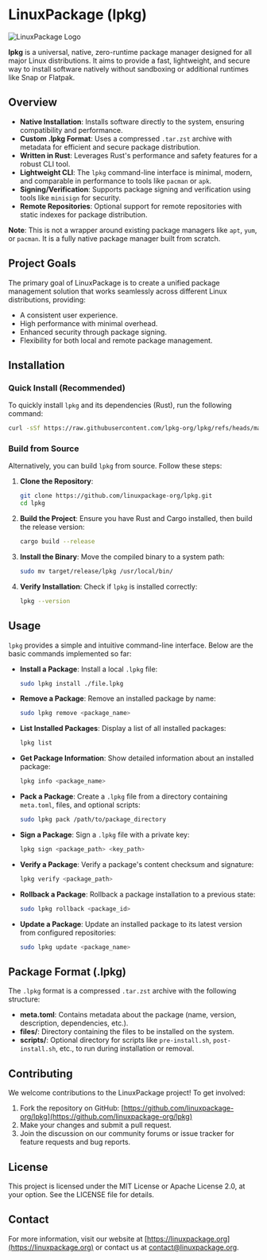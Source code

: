 # LinuxPackage (lpkg)

![LinuxPackage Logo](https://linuxpackage.org/assets/logo.png)

**lpkg** is a universal, native, zero-runtime package manager designed for all major Linux distributions. It aims to provide a fast, lightweight, and secure way to install software natively without sandboxing or additional runtimes like Snap or Flatpak.

## Overview

- **Native Installation**: Installs software directly to the system, ensuring compatibility and performance.
- **Custom .lpkg Format**: Uses a compressed `.tar.zst` archive with metadata for efficient and secure package distribution.
- **Written in Rust**: Leverages Rust's performance and safety features for a robust CLI tool.
- **Lightweight CLI**: The `lpkg` command-line interface is minimal, modern, and comparable in performance to tools like `pacman` or `apk`.
- **Signing/Verification**: Supports package signing and verification using tools like `minisign` for security.
- **Remote Repositories**: Optional support for remote repositories with static indexes for package distribution.

**Note**: This is not a wrapper around existing package managers like `apt`, `yum`, or `pacman`. It is a fully native package manager built from scratch.

## Project Goals

The primary goal of LinuxPackage is to create a unified package management solution that works seamlessly across different Linux distributions, providing:

- A consistent user experience.
- High performance with minimal overhead.
- Enhanced security through package signing.
- Flexibility for both local and remote package management.

## Installation

### Quick Install (Recommended)

To quickly install `lpkg` and its dependencies (Rust), run the following command:

```bash
curl -sSf https://raw.githubusercontent.com/lpkg-org/lpkg/refs/heads/main/install.sh | sh
```

### Build from Source

Alternatively, you can build `lpkg` from source. Follow these steps:

1. **Clone the Repository**:

   ```bash
   git clone https://github.com/linuxpackage-org/lpkg.git
   cd lpkg
   ```

2. **Build the Project**:
   Ensure you have Rust and Cargo installed, then build the release version:

   ```bash
   cargo build --release
   ```

3. **Install the Binary**:
   Move the compiled binary to a system path:

   ```bash
   sudo mv target/release/lpkg /usr/local/bin/
   ```

4. **Verify Installation**:
   Check if `lpkg` is installed correctly:

   ```bash
   lpkg --version
   ```

## Usage

`lpkg` provides a simple and intuitive command-line interface. Below are the basic commands implemented so far:

- **Install a Package**:
  Install a local `.lpkg` file:

  ```bash
  sudo lpkg install ./file.lpkg
  ```

- **Remove a Package**:
  Remove an installed package by name:

  ```bash
  sudo lpkg remove <package_name>
  ```

- **List Installed Packages**:
  Display a list of all installed packages:

  ```bash
  lpkg list
  ```

- **Get Package Information**:
  Show detailed information about an installed package:

  ```bash
  lpkg info <package_name>
  ```

- **Pack a Package**:
  Create a `.lpkg` file from a directory containing `meta.toml`, files, and optional scripts:

  ```bash
  sudo lpkg pack /path/to/package_directory
  ```

- **Sign a Package**:
  Sign a `.lpkg` file with a private key:

  ```bash
  lpkg sign <package_path> <key_path>
  ```

- **Verify a Package**:
  Verify a package's content checksum and signature:

  ```bash
  lpkg verify <package_path>
  ```

- **Rollback a Package**:
  Rollback a package installation to a previous state:

  ```bash
  sudo lpkg rollback <package_id>
  ```

- **Update a Package**:
  Update an installed package to its latest version from configured repositories:

  ```bash
  sudo lpkg update <package_name>
  ```

## Package Format (.lpkg)

The `.lpkg` format is a compressed `.tar.zst` archive with the following structure:

- **meta.toml**: Contains metadata about the package (name, version, description, dependencies, etc.).
- **files/**: Directory containing the files to be installed on the system.
- **scripts/**: Optional directory for scripts like `pre-install.sh`, `post-install.sh`, etc., to run during installation or removal.

## Contributing

We welcome contributions to the LinuxPackage project! To get involved:

1. Fork the repository on GitHub: [https://github.com/linuxpackage-org/lpkg](https://github.com/linuxpackage-org/lpkg)
2. Make your changes and submit a pull request.
3. Join the discussion on our community forums or issue tracker for feature requests and bug reports.

## License

This project is licensed under the MIT License or Apache License 2.0, at your option. See the LICENSE file for details.

## Contact

For more information, visit our website at [https://linuxpackage.org](https://linuxpackage.org) or contact us at [contact@linuxpackage.org](mailto:contact@linuxpackage.org).

